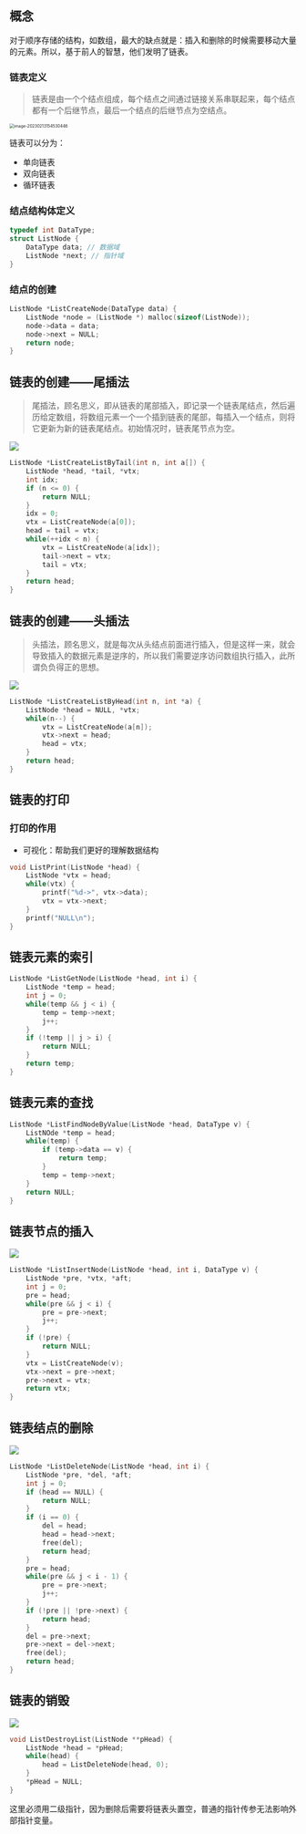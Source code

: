 ## 概念

对于顺序存储的结构，如数组，最大的缺点就是：插入和删除的时候需要移动大量的元素。所以，基于前人的智慧，他们发明了链表。

### 链表定义

> 链表是由一个个结点组成，每个结点之间通过链接关系串联起来，每个结点都有一个后继节点，最后一个结点的后继节点为空结点。

<img src="E:\Ase\Documents\md\算法\assets\image-20230213154530446.png" alt="image-20230213154530446" style="zoom:50%;" />

链表可以分为：

- 单向链表
- 双向链表
- 循环链表

### 结点结构体定义

```c
typedef int DataType;
struct ListNode {
    DataType data; // 数据域
    ListNode *next; // 指针域
}
```

### 结点的创建

```c
ListNode *ListCreateNode(DataType data) {
    ListNode *node = (ListNode *) malloc(sizeof(ListNode));
    node->data = data;
    node->next = NULL;
    return node;
}
```

## 链表的创建——尾插法

> 尾插法，顾名思义，即从链表的尾部插入，即记录一个链表尾结点，然后遍历给定数组，将数组元素一个一个插到链表的尾部，每插入一个结点，则将它更新为新的链表尾结点。初始情况时，链表尾节点为空。

![](./assets/1668050740-WmnBjw-2-2.gif)

```c
ListNode *ListCreateListByTail(int n, int a[]) {
    ListNode *head, *tail, *vtx;
    int idx;
    if (n <= 0) {
        return NULL;
    }
    idx = 0;
    vtx = ListCreateNode(a[0]);
    head = tail = vtx;
    while(++idx < n) {
        vtx = ListCreateNode(a[idx]);
        tail->next = vtx;
        tail = vtx;
    }
    return head;
}
```

## 链表的创建——头插法

> 头插法，顾名思义，就是每次从头结点前面进行插入，但是这样一来，就会导致插入的数据元素是逆序的，所以我们需要逆序访问数组执行插入，此所谓负负得正的思想。

![](./assets/1668050744-QmgSlG-3-2.gif)

```c
ListNode *ListCreateListByHead(int n, int *a) {
    ListNode *head = NULL, *vtx;
    while(n--) {
        vtx = ListCreateNode(a[n]);
        vtx->next = head;
        head = vtx;
    }
    return head;
}
```

## 链表的打印

### 打印的作用

- 可视化：帮助我们更好的理解数据结构

```c
void ListPrint(ListNode *head) {
    ListNode *vtx = head;
    while(vtx) {
        printf("%d->", vtx->data);
        vtx = vtx->next;
    }
    printf("NULL\n");
}
```

## 链表元素的索引

```c
ListNode *ListGetNode(ListNode *head, int i) {
    ListNode *temp = head;
    int j = 0;
    while(temp && j < i) {
        temp = temp->next;
        j++;
    }
    if (!temp || j > i) {
        return NULL;
    }
    return temp;
}
```

## 链表元素的查找

```c
ListNode *ListFindNodeByValue(ListNode *head, DataType v) {
    ListNOde *temp = head;
    while(temp) {
        if (temp->data == v) {
            return temp;
        }
        temp = temp->next;
    }
    return NULL;
}
```

## 链表节点的插入

![](./assets/1668050804-RUHuNR-7-2.gif)

```c
ListNode *ListInsertNode(ListNode *head, int i, DataType v) {
    ListNode *pre, *vtx, *aft;
    int j = 0;
    pre = head;
    while(pre && j < i) {
        pre = pre->next;
        j++;
    }
    if (!pre) {
        return NULL;
    }
    vtx = ListCreateNode(v);
    vtx->next = pre->next;
    pre->next = vtx;
    return vtx;
}
```

## 链表结点的删除

![](./assets/1668050838-KabnCb-8-2.gif)

```c
ListNode *ListDeleteNode(ListNode *head, int i) {
    ListNode *pre, *del, *aft;
    int j = 0;
    if (head == NULL) {
        return NULL;
    }
    if (i == 0) {
        del = head;
        head = head->next;
        free(del);
        return head;
    }
    pre = head;
    while(pre && j < i - 1) {
        pre = pre->next;
        j++;
    }
    if (!pre || !pre->next) {
        return head;
    }
    del = pre->next;
    pre->next = del->next;
    free(del);
    return head;
}
```

## 链表的销毁

![](./assets/1668050854-dgnmOt-9-2.gif)

```c
void ListDestroyList(ListNode **pHead) {
    ListNode *head = *pHead;
    while(head) {
        head = ListDeleteNode(head, 0);
    }
    *pHead = NULL;
}
```

这里必须用二级指针，因为删除后需要将链表头置空，普通的指针传参无法影响外部指针变量。





































